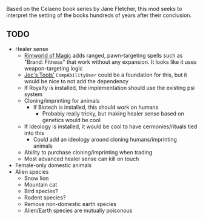 Based on the Celaeno book series by Jane Fletcher, this mod seeks to interpret
the setting of the books hundreds of years after their conclusion.

## TODO

* Healer sense
  * [Rimworld of Magic](https://github.com/TorannD/TMagic) adds ranged,
    pawn-targeting spells such as "Brand: Fitness" that work without any
    expansion. It looks like it uses weapon-targeting logic
  * [Jec's Tools'](https://github.com/jecrell/JecsTools) `CompAbilityUser` could
    be a foundation for this, but it would be nice to not add the dependency
  * If Royalty is installed, the implementation should use the existing psi
    system
  * Cloning/imprinting for animals
      * If Biotech is installed, this should work on humans
        * Probably really tricky, but making healer sense based on genetics
          would be cool
  * If Ideology is installed, it would be cool to have cermonies/rituals tied
    into this
    * Could add an ideology around cloning humans/imprinting animals
  * Ability to purchase cloning/imprinting when trading
  * Most advanced healer sense can kill on touch
* Female-only domestic animals
* Alien species
  * Snow lion
  * Mountain cat
  * Bird species?
  * Rodent species?
  * Remove non-domestic earth species
  * Alien/Earth species are mutually poisonous
